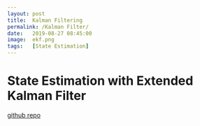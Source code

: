 ```yaml
---
layout: post
title:  Kalman Filtering
permalink: /Kalman Filter/
date:   2019-08-27 08:45:00
image:  ekf.png
tags:   [State Estimation]
---
```

# State Estimation with Extended Kalman Filter

[github repo](https://github.com/ashwath-karthikeyan/kalman-filter.git)